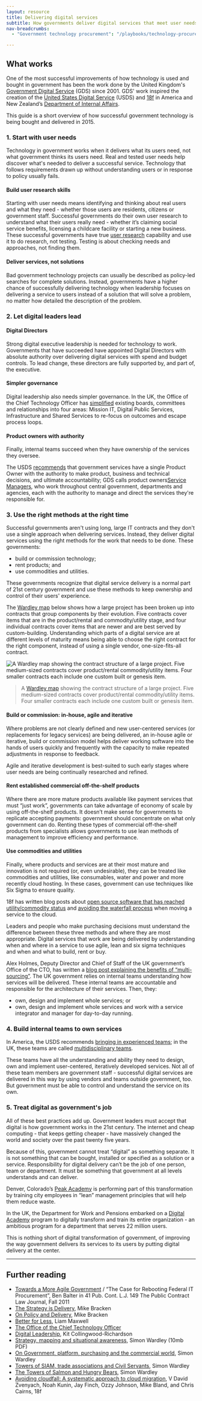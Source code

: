 ```yaml
---
layout: resource
title: Delivering digital services
subtitle: How governments deliver digital services that meet user needs, on time and on budget. 
nav-breadcrumbs:
  - "Government technology procurement": "/playbooks/technology-procurement/"

---
```


## What works

One of the most successful improvements of how technology is used and bought in government has been the work done by the United Kingdom's [Government Digital Service](https://gds.blog.gov.uk/) (GDS) since 2001. GDS' work inspired the creation of the [United States Digital Service](https://www.whitehouse.gov/digital/united-states-digital-service) (USDS) and [18f](https://18f.gsa.gov/) in America and New Zealand’s [Department of Internal Affairs](https://www.govt.nz/about).  

This guide is a short overview of how successful government technology is being bought and delivered in 2015. 

### 1. Start with user needs

Technology in government works when it delivers what its users need, not what government thinks its users need. Real and tested user needs help discover what's needed to deliver a successful service. Technology that follows requirements drawn up without understanding users or in response to policy usually fails.

#### Build user research skills
Starting with user needs means identifying and thinking about real users and what they need - whether those users are residents, citizens or government staff.  Successful governments do their own user research to understand what their users really need - whether it’s claiming social service benefits, licensing a childcare facility or starting a new business. These successful governments have true [user research](https://www.gov.uk/service-manual/user-researchers) capability and use it to do research, not testing. Testing is about checking needs and approaches, not finding them. 

#### Deliver services, not solutions 
Bad government technology projects can usually be described as policy-led searches for complete solutions. Instead, governments have a higher chance of successfully delivering technology when leadership focuses on delivering a service to users instead of a solution that will solve a problem, no matter how detailed the description of the problem. 

### 2. Let digital leaders lead

#### Digital Directors
Strong digital executive leadership is needed for technology to work. Governments that have succeeded have appointed Digital Directors with absolute authority over delivering digital services with spend and budget controls. To lead change, these directors are fully supported by, and part of, the executive. 

#### Simpler governance
Digital leadership also needs simpler governance. In the UK, the Office of the Chief Technology Officer has [simplified](https://governmenttechnology.blog.gov.uk/2015/03/29/better-for-less/) existing boards, committees and relationships into four areas: Mission IT, Digital Public Services, Infrastructure and Shared Services to re-focus on outcomes and escape process loops. 

#### Product owners with authority
Finally, internal teams succeed when they have ownership of the services they oversee. 

The USDS [recommends](https://playbook.cio.gov/#play6) that government services have a single Product Owner with the authority to make product, business and technical decisions, and ultimate accountability; GDS calls product owners[Service Managers](https://www.gov.uk/service-manual/the-team/service-manager.html), who work throughout central government, departments and agencies, each with the authority to manage and direct the services they're responsible for. 

### 3. Use the right methods at the right time

Successful governments aren't using long, large IT contracts and they don't use a single approach when delivering services. Instead, they deliver digital services using the right methods for the work that needs to be done. These governments:

* build or commission technology;
* rent products; and
* use commodities and utilities.

These governments recognize that digital service delivery is a normal part of 21st century government and use these methods to keep ownership and control of their users' experience.

The [Wardley map](http://blog.gardeviance.org/2015/02/an-introduction-to-wardley-value-chain.html) below shows how a large project has been broken up into contracts that group components by their evolution. Five contracts cover items that are in the product/rental and commodity/utility stage, and four individual contracts cover items that are newer and are best served by custom-building. Understanding which parts of a digital service are at different levels of maturity means being able to choose the right contract for the right component, instead of using a single vendor, one-size-fits-all contract. 

![A Wardley map showing the contract structure of a large project. Five medium-sized contracts cover product/rental commodity/utility items. Four smaller contracts each include one custom built or genesis item.](/media/images/playbooks/technology-procurement/best-practices-less-ideal-contract-wardley.png "A more ideal contract structure")

> A [Wardley map](http://blog.gardeviance.org/2015/07/the-100-day-corporate-get-fit-plan.html) showing the contract structure of a large project. Five medium-sized contracts cover product/rental commodity/utility items. Four smaller contracts each include one custom built or genesis item.

#### Build or commission: in-house, agile and iterative
Where problems are not clearly defined and new user-centered services (or replacements for legacy services) are being delivered, an in-house agile or iterative, build or commission model helps deliver working software into the hands of users quickly and frequently with the capacity to make repeated adjustments in response to feedback. 

Agile and iterative development is best-suited to such early stages where user needs are being continually researched and refined. 

#### Rent established commercial off-the-shelf products
Where there are more mature products available like payment services that must “just work”, governments can take advantage of economy of scale by using off-the-shelf products. It doesn’t make sense for governments to replicate accepting payments: government should concentrate on what only government can do. Renting these types of commercial off-the-shelf products from specialists allows governments to use lean methods of management to improve efficiency and performance. 

#### Use commodities and utilities
Finally, where products and services are at their most mature and innovation is not required (or, even undesirable), they can be treated like commodities and utilities, like consumables, water and power and more recently cloud hosting. In these cases, government can use techniques like Six Sigma to ensure quality. 

18f has written blog posts about [open source software that has reached utility/commodity status](https://18f.gsa.gov/2014/11/26/how-to-use-more-open-source/) and [avoiding the waterfall process](https://18f.gsa.gov/2015/06/22/avoiding-cloudfall/) when moving a service to the cloud. 

Leaders and people who make purchasing decisions must understand the difference between these three methods and where they are most appropriate. Digital services that work are being delivered by understanding when and where in a service to use agile, lean and six sigma techniques and when and what to build, rent or buy.

Alex Holmes, Deputy Director and Chief of Staff of the UK government’s Office of the CTO, has written a [blog post explaining the benefits of “multi-sourcing”](https://governmenttechnology.blog.gov.uk/2015/02/18/knocking-down-the-towers-of-siam/). The UK government relies on internal teams understanding how services will be delivered. These internal teams are accountable and responsible for the architecture of their services. Then, they:

* own, design and implement whole services; or
* own, design and implement whole services and work with a service integrator and manager for day-to-day running.  

### 4. Build internal teams to own services

In America, the USDS recommends [bringing in experienced teams](https://playbook.cio.gov/#play7); in the UK, these teams are called [multidisciplinary teams](https://www.gov.uk/service-manual/the-team). 

These teams have all the understanding and ability they need to design, own and implement user-centered, iteratively developed services. Not all of these team members are government staff - successful digital services are delivered in this way by using vendors and teams outside government, too. But government must be able to control and understand the service on its own.

### 5. Treat digital as government's job

All of these best practices add up. Government leaders must accept that digital is how government works in the 21st century. The internet and cheap computing - that keeps getting cheaper - have massively changed the world and society over the past twenty five years. 

Because of this, government cannot treat “digital” as something separate. It is not something that can be bought, installed or specified as a solution or a service. Responsibility for digital delivery can’t be the job of one person, team or department. It must be something that government at all levels understands and can deliver. 

Denver, Colorado’s [Peak Academy](http://www.denvergov.org/mayor/MayorsOffice/ProgramsInitiatives/DenverPeakPerformance/PeakAcademy/tabid/444380/Default.aspx) is performing part of this transformation by training city employees in “lean” management principles that will help them reduce waste. 

In the UK, the Department for Work and Pensions embarked on a [Digital Academy](https://dwpdigital.blog.gov.uk/2015/02/24/the-digital-academy-1-year-on-and-going-strong/) program to digitally transform and train its entire organization - an ambitious program for a department that serves 22 million users. 

This is nothing short of digital transformation of government, of improving the way government delivers its services to its users by putting digital delivery at the center. 

---

## Further reading

* [Towards a More Agile Government](http://ben.balter.com/2011/11/29/towards-a-more-agile-government/) / “The Case for Rebooting Federal IT Procurement”, Ben Balter in 41 Pub. Cont. L.J. 149 The Public Contract Law Journal, Fall 2011
* [The Strategy is Delivery](http://mikebracken.com/blog/the-strategy-is-delivery-again/), Mike Bracken
* [On Policy and Delivery](http://mikebracken.com/blog/on-policy-and-delivery/), Mike Bracken
* [Better for Less](https://governmenttechnology.blog.gov.uk/2015/03/29/better-for-less/), Liam Maxwell
* [The Office of the Chief Technology Officer](https://governmenttechnology.blog.gov.uk/about-the-team/)
* [Digital Leadership](https://speakerdeck.com/kitcollingwood/digital-leadership-presentation), Kit Collingwood-Richardson
* [Strategy, mapping and situational awareness](http://forever.codeforamerica.org/wardley-mapping-2015-07.pdf), Simon Wardley (10mb PDF)
* [On Government, platform, purchasing and the commercial world](http://blog.gardeviance.org/2015/02/on-government-platform-purchasing-and.html), Simon Wardley
* [Towers of SIAM, trade associations and Civil Servants](http://blog.gardeviance.org/2015/03/towers-of-siam-trade-associations-and.html), Simon Wardley
* [The Towers of Salmon and Hungry Bears](http://blog.gardeviance.org/2015/03/the-towers-of-salmon-and-hungry-bears.html), Simon Wardley
* [Avoiding cloudfall: A systematic approach to cloud migration](https://18f.gsa.gov/2015/06/22/avoiding-cloudfall/), V David Zvenyach, Noah Kunin, Jay Finch, Ozzy Johnson, Mike Bland, and Chris Cairns, 18f